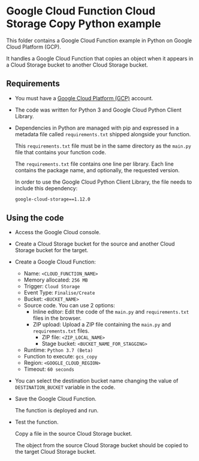 # Google Cloud Function Cloud Storage Copy Python example

This folder contains a Google Cloud Function example in Python on Google Cloud Platform (GCP).

It handles a Google Cloud Function that copies an object when it appears in a Cloud Storage bucket to another Cloud Storage bucket.

## Requirements

* You must have a [Google Cloud Platform (GCP)](http://cloud.google.com/) account.

* The code was written for Python 3 and Google Cloud Python Client Library.

* Dependencies in Python are managed with pip and expressed in a metadata file called `requirements.txt` shipped alongside your function.

  This `requirements.txt` file must be in the same directory as the `main.py` file that contains your function code.

  The `requirements.txt` file contains one line per library. Each line contains the package name, and optionally, the requested version.

  In order to use the Google Cloud Python Client Library, the file needs to include this dependency:

  ```bash
  google-cloud-storage==1.12.0
  ```

## Using the code

* Access the Google Cloud console.

* Create a Cloud Storage bucket for the source and another Cloud Storage bucket for the target.

* Create a Google Cloud Function:
  * Name: `<CLOUD_FUNCTION_NAME>`
  * Memory allocated: `256 MB`
  * Trigger: `Cloud Storage`
  * Event Type: `Finalise/Create`
  * Bucket: `<BUCKET_NAME>`
  * Source code. You can use 2 options:
    * Inline editor:
      Edit the code of the `main.py` and `requirements.txt` files in the browser.
    * ZIP upload:
      Upload a ZIP file containing the `main.py` and `requirements.txt` files.
      * ZIP file: `<ZIP_LOCAL_NAME>`
      * Stage bucket: `<BUCKET_NAME_FOR_STAGGING>`
  * Runtime: `Python 3.7 (Beta)`
  * Function to execute: `gcs_copy`
  * Region: `<GOOGLE_CLOUD_REGION>`
  * Timeout: `60 seconds`

* You can select the destination bucket name changing the value of `DESTINATION_BUCKET` variable in the code.

* Save the Google Cloud Function.

  The function is deployed and run.

* Test the function.

  Copy a file in the source Cloud Storage bucket.

  The object from the source Cloud Storage bucket should be copied to the target Cloud Storage bucket.
